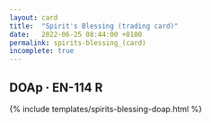 ```yaml
---
layout: card
title:  "Spirit's Blessing (trading card)"
date:   2022-06-25 08:44:00 +0100
permalink: spirits-blessing_(card)
incomplete: true
---
```


## DOAp &middot; EN-114 R

{% include templates/spirits-blessing-doap.html %}